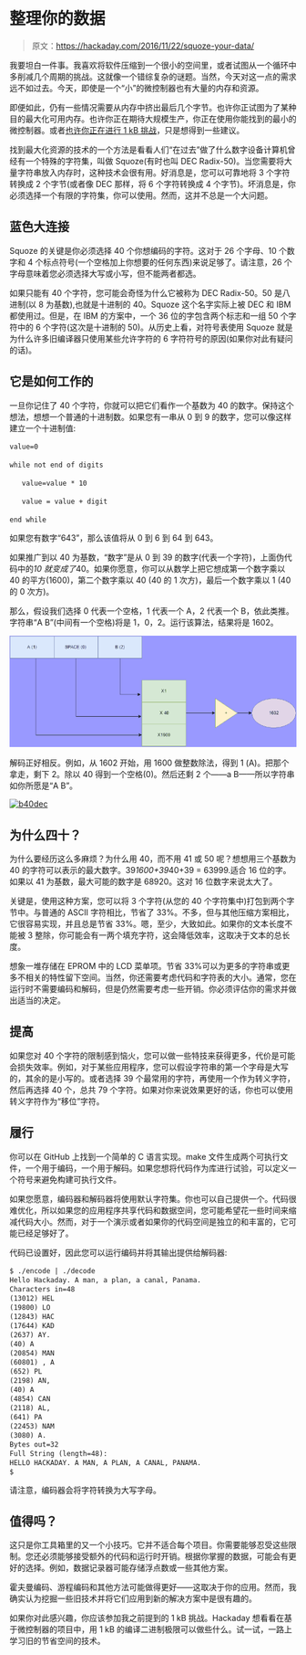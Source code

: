 # 整理你的数据

> 原文：<https://hackaday.com/2016/11/22/squoze-your-data/>

我要坦白一件事。我喜欢将软件压缩到一个很小的空间里，或者试图从一个循环中多削减几个周期的挑战。这就像一个错综复杂的谜题。当然，今天对这一点的需求远不如过去。今天，即使是一个“小”的微控制器也有大量的内存和资源。

即便如此，仍有一些情况需要从内存中挤出最后几个字节。也许你正试图为了某种目的最大化可用内存。也许你正在期待大规模生产，你正在使用你能找到的最小的微控制器。或者[也许你正在进行 1 kB 挑战](http://hackaday.com/2016/11/21/step-up-to-the-1-kb-challenge/)，只是想得到一些建议。

找到最大化资源的技术的一个方法是看看人们“在过去”做了什么数字设备计算机曾经有一个特殊的字符集，叫做 Squoze(有时也叫 DEC Radix-50)。当您需要将大量字符串放入内存时，这种技术会很有用。好消息是，您可以可靠地将 3 个字符转换成 2 个字节(或者像 DEC 那样，将 6 个字符转换成 4 个字节)。坏消息是，你必须选择一个有限的字符集，你可以使用。然而，这并不总是一个大问题。

## 蓝色大连接

Squoze 的关键是你必须选择 40 个你想编码的字符。这对于 26 个字母、10 个数字和 4 个标点符号(一个空格加上你想要的任何东西)来说足够了。请注意，26 个字母意味着您必须选择大写或小写，但不能两者都选。

如果只能有 40 个字符，您可能会奇怪为什么它被称为 DEC Radix-50。50 是八进制(以 8 为基数),也就是十进制的 40。Squoze 这个名字实际上被 DEC 和 IBM 都使用过。但是，在 IBM 的方案中，一个 36 位的字包含两个标志和一组 50 个字符中的 6 个字符(这次是十进制的 50)。从历史上看，对符号表使用 Squoze 就是为什么许多旧编译器只使用某些允许字符的 6 字符符号的原因(如果你对此有疑问的话)。

## 它是如何工作的

一旦你记住了 40 个字符，你就可以把它们看作一个基数为 40 的数字。保持这个想法，想想一个普通的十进制数。如果您有一串从 0 到 9 的数字，您可以像这样建立一个十进制值:

```
value=0

while not end of digits

   value=value * 10

   value = value + digit

end while
```

如果您有数字“643”，那么该值将从 0 到 6 到 64 到 643。

如果推广到以 40 为基数，“数字”是从 0 到 39 的数字(代表一个字符)，上面伪代码中的*10 就变成了*40。如果你愿意，你可以从数学上把它想成第一个数字乘以 40 的平方(1600)，第二个数字乘以 40 (40 的 1 次方)，最后一个数字乘以 1 (40 的 0 次方)。

那么，假设我们选择 0 代表一个空格，1 代表一个 A，2 代表一个 B，依此类推。字符串“A B”(中间有一个空格)将是 1，0，2。运行该算法，结果将是 1602。

[![b40enc](img/a5d9cdbb43c45ae4362aff5abfc3719b.png)](https://hackaday.com/wp-content/uploads/2016/11/b40enc.png)

解码正好相反。例如，从 1602 开始，用 1600 做整数除法，得到 1 (A)。把那个拿走，剩下 2。除以 40 得到一个空格(0)。然后还剩 2 个——a B——所以字符串如你所愿是“A B”。

[![b40dec](img/34bd064862395a2878ba86e2a686d760.png)](https://hackaday.com/wp-content/uploads/2016/11/b40dec.png)

## 为什么四十？

为什么要经历这么多麻烦？为什么用 40，而不用 41 或 50 呢？想想用三个基数为 40 的字符可以表示的最大数字。39*1600+39*40+39 = 63999.适合 16 位的字。如果以 41 为基数，最大可能的数字是 68920。这对 16 位数字来说太大了。

关键是，使用这种方案，您可以将 3 个字符(从您的 40 个字符集中)打包到两个字节中。与普通的 ASCII 字符相比，节省了 33%。不多，但与其他压缩方案相比，它很容易实现，并且总是节省 33%。嗯，至少，大致如此。如果你的文本长度不能被 3 整除，你可能会有一两个填充字符，这会降低效率，这取决于文本的总长度。

想象一堆存储在 EPROM 中的 LCD 菜单项。节省 33%可以为更多的字符串或更多不相关的特性留下空间。当然，你还需要考虑代码和字符表的大小。通常，您在运行时不需要编码和解码，但是仍然需要考虑一些开销。你必须评估你的需求并做出适当的决定。

## 提高

如果您对 40 个字符的限制感到恼火，您可以做一些特技来获得更多，代价是可能会损失效率。例如，对于某些应用程序，您可以假设字符串的第一个字母是大写的，其余的是小写的。或者选择 39 个最常用的字符，再使用一个作为转义字符，然后再选择 40 个，总共 79 个字符。如果对你来说效果更好的话，你也可以使用转义字符作为“移位”字符。

## 履行

你可以在 GitHub 上找到一个简单的 C 语言实现。make 文件生成两个可执行文件，一个用于编码，一个用于解码。如果您想将代码作为库进行试验，可以定义一个符号来避免构建可执行文件。

如果您愿意，编码器和解码器将使用默认字符集。你也可以自己提供一个。代码很难优化，所以如果您的应用程序共享代码和数据空间，您可能希望花一些时间来缩减代码大小。然而，对于一个演示或者如果你的代码空间是独立的和丰富的，它可能已经足够好了。

代码已设置好，因此您可以运行编码并将其输出提供给解码器:

```
$ ./encode | ./decode
Hello Hackaday. A man, a plan, a canal, Panama.
Characters in=48
(13012) HEL
(19800) LO 
(12843) HAC
(17644) KAD
(2637) AY.
(40) A 
(20854) MAN
(60801) , A
(652) PL
(2198) AN,
(40) A 
(4854) CAN
(2118) AL,
(641) PA
(22453) NAM
(3080) A. 
Bytes out=32
Full String (length=48):
HELLO HACKADAY. A MAN, A PLAN, A CANAL, PANAMA. 
$
```

请注意，编码器会将字符转换为大写字母。

## 值得吗？

这只是你工具箱里的又一个小技巧。它并不适合每个项目。你需要能够忍受这些限制。您还必须能够接受额外的代码和运行时开销。根据你掌握的数据，可能会有更好的选择。例如，数据记录器可能存储浮点数或一些其他方案。

霍夫曼编码、游程编码和其他方法可能做得更好——这取决于你的应用。然而，我确实认为挖掘一些旧技术并将它们应用到新的解决方案中是很有趣的。

如果你对此感兴趣，你应该参加我之前提到的 1 kB 挑战。Hackaday 想看看在基于微控制器的项目中，用 1 kB 的编译二进制极限可以做些什么。试一试，一路上学习旧的节省空间的技术。